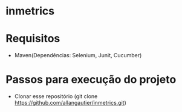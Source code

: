 # inmetrics

# Requisitos
 - Maven(Dependências: Selenium, Junit, Cucumber)
 
# Passos para execução do projeto
  - Clonar esse repositório (git clone https://github.com/allangautier/inmetrics.git)
